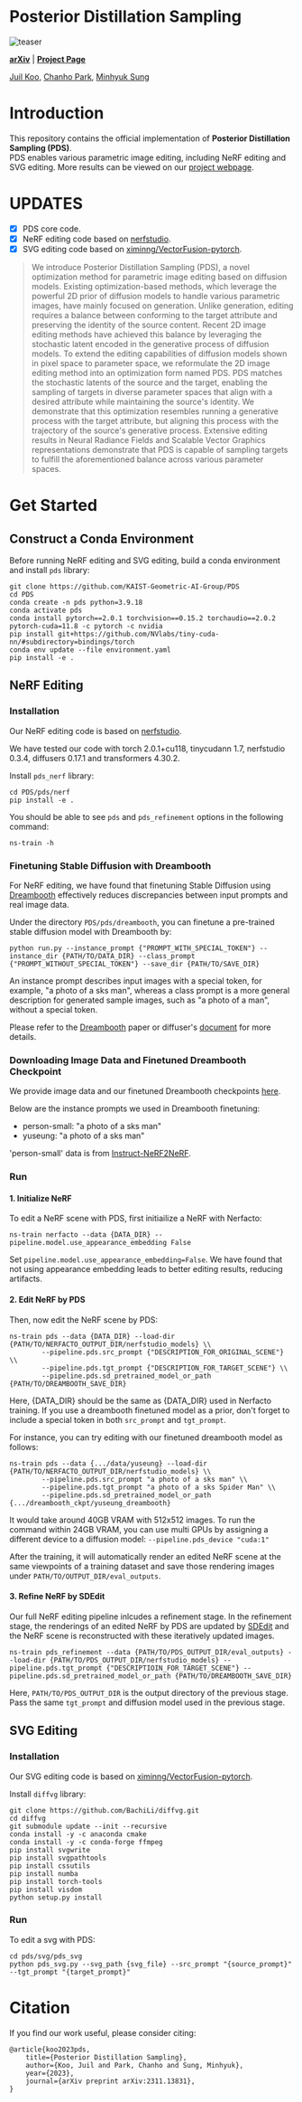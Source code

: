 # Posterior Distillation Sampling
![teaser](./assets/teaser.png)

[**arXiv**](https://arxiv.org/abs/2311.13831) | [**Project Page**](https://posterior-distillation-sampling.github.io/) <br>

[Juil Koo](https://63days.github.io), [Chanho Park](https://github.com/charlieppark), [Minhyuk Sung](https://mhsung.github.io/) <br>

# Introduction
This repository contains the official implementation of **Posterior Distillation Sampling (PDS)**. <br>
PDS enables various parametric image editing, including NeRF editing and SVG editing. More results can be viewed on our [project webpage](https://posterior-distillation-sampling.github.io/).

# UPDATES
- [x] PDS core code.
- [x] NeRF editing code based on [nerfstudio](https://docs.nerf.studio/).
- [x] SVG editing code based on [ximinng/VectorFusion-pytorch](https://github.com/ximinng/VectorFusion-pytorch/).

[//]: # (### Abstract)
> We introduce Posterior Distillation Sampling (PDS), a novel optimization method for parametric image editing based on diffusion models. Existing optimization-based methods, which leverage the powerful 2D prior of diffusion models to handle various parametric images, have mainly focused on generation. Unlike generation, editing requires a balance between conforming to the target attribute and preserving the identity of the source content. Recent 2D image editing methods have achieved this balance by leveraging the stochastic latent encoded in the generative process of diffusion models. To extend the editing capabilities of diffusion models shown in pixel space to parameter space, we reformulate the 2D image editing method into an optimization form named PDS. PDS matches the stochastic latents of the source and the target, enabling the sampling of targets in diverse parameter spaces that align with a desired attribute while maintaining the source's identity. We demonstrate that this optimization resembles running a generative process with the target attribute, but aligning this process with the trajectory of the source's generative process. Extensive editing results in Neural Radiance Fields and Scalable Vector Graphics representations demonstrate that PDS is capable of sampling targets to fulfill the aforementioned balance across various parameter spaces.

# Get Started

## Construct a Conda Environment

Before running NeRF editing and SVG editing, build a conda environment and install `pds` library:
```
git clone https://github.com/KAIST-Geometric-AI-Group/PDS
cd PDS
conda create -n pds python=3.9.18
conda activate pds
conda install pytorch==2.0.1 torchvision==0.15.2 torchaudio==2.0.2 pytorch-cuda=11.8 -c pytorch -c nvidia
pip install git+https://github.com/NVlabs/tiny-cuda-nn/#subdirectory=bindings/torch
conda env update --file environment.yaml
pip install -e .
```

## NeRF Editing

### Installation
Our NeRF editing code is based on [nerfstudio](https://docs.nerf.studio/).

We have tested our code with torch 2.0.1+cu118, tinycudann 1.7, nerfstudio 0.3.4, diffusers 0.17.1 and transformers 4.30.2.

Install `pds_nerf` library:
```
cd PDS/pds/nerf
pip install -e .
```

You should be able to see `pds` and `pds_refinement` options in the following command:
```
ns-train -h
```

### Finetuning Stable Diffusion with Dreambooth
For NeRF editing, we have found that finetuning Stable Diffusion using [Dreambooth](https://dreambooth.github.io/) effectively reduces discrepancies between input prompts and real image data.

Under the directory `PDS/pds/dreambooth`, you can finetune a pre-trained stable diffusion model with Dreambooth by:
```
python run.py --instance_prompt {"PROMPT_WITH_SPECIAL_TOKEN"} --instance_dir {PATH/TO/DATA_DIR} --class_prompt {"PROMPT_WITHOUT_SPECIAL_TOKEN"} --save_dir {PATH/TO/SAVE_DIR} 
```

An instance prompt describes input images with a special token, for example, "a photo of a sks man", whereas a class prompt is a more general description for generated sample images, such as "a photo of a man", without a special token.

Please refer to the [Dreambooth](https://dreambooth.github.io/) paper or diffuser's [document](https://huggingface.co/docs/diffusers/training/dreambooth) for more details.

### Downloading Image Data and Finetuned Dreambooth Checkpoint
We provide image data and our finetuned Dreambooth checkpoints [here](https://kaistackr-my.sharepoint.com/:f:/g/personal/63days_kaist_ac_kr/EocMB6MBpMJJksILj5_C7TYBsU5MCtKS7Wi8FCjlncLnug?e=TTUJZc).

Below are the instance prompts we used in Dreambooth finetuning:

- person-small: "a photo of a sks man"
- yuseung: "a photo of a sks man"

'person-small' data is from [Instruct-NeRF2NeRF](https://instruct-nerf2nerf.github.io/).

### Run
#### 1. Initialize NeRF
To edit a NeRF scene with PDS, first initiailize a NeRF with Nerfacto:
```
ns-train nerfacto --data {DATA_DIR} --pipeline.model.use_appearance_embedding False
```
Set `pipeline.model.use_appearance_embedding=False`. We have found that not using appearance embedding leads to better editing results, reducing artifacts.

#### 2. Edit NeRF by PDS
Then, now edit the NeRF scene by PDS:
```
ns-train pds --data {DATA_DIR} --load-dir {PATH/TO/NERFACTO_OUTPUT_DIR/nerfstudio_models} \\
		--pipeline.pds.src_prompt {"DESCRIPTION_FOR_ORIGINAL_SCENE"} \\
		--pipeline.pds.tgt_prompt {"DESCRIPTION_FOR_TARGET_SCENE"} \\
		--pipeline.pds.sd_pretrained_model_or_path {PATH/TO/DREAMBOOTH_SAVE_DIR}
```
Here, {DATA\_DIR} should be the same as {DATA\_DIR} used in Nerfacto training. If you use a dreambooth finetuned model as a prior, don't forget to include a special token in both `src_prompt` and `tgt_prompt`.

For instance, you can try editing with our finetuned dreambooth model as follows:
```
ns-train pds --data {.../data/yuseung} --load-dir {PATH/TO/NERFACTO_OUTPUT_DIR/nerfstudio_models} \\
		--pipeline.pds.src_prompt "a photo of a sks man" \\
		--pipeline.pds.tgt_prompt "a photo of a sks Spider Man" \\
		--pipeline.pds.sd_pretrained_model_or_path {.../dreambooth_ckpt/yuseung_dreambooth}
```
It would take around 40GB VRAM with 512x512 images. To run the command within 24GB VRAM, you can use multi GPUs by assigning a different device to a diffusion model: `--pipeline.pds_device "cuda:1"`

After the training, it will automatically render an edited NeRF scene at the same viewpoints of a training dataset and save those rendering images under `PATH/TO/OUTPUT_DIR/eval_outputs`.

#### 3. Refine NeRF by SDEdit
Our full NeRF editing pipeline inlcudes a refinement stage. In the refinement stage, the renderings of an edited NeRF by PDS are updated by [SDEdit](https://sde-image-editing.github.io/) and the NeRF scene is reconstructed with these iteratively updated images.

```
ns-train pds_refinement --data {PATH/TO/PDS_OUTPUT_DIR/eval_outputs} --load-dir {PATH/TO/PDS_OUTPUT_DIR/nerfstudio_models} --pipeline.pds.tgt_prompt {"DESCRIPTIOIN_FOR_TARGET_SCENE"} --pipeline.pds.sd_pretrained_model_or_path {PATH/TO/DREAMBOOTH_SAVE_DIR}
```
Here, `PATH/TO/PDS_OUTPUT_DIR` is the output directory of the previous stage. Pass the same `tgt_prompt` and diffusion model used in the previous stage.

## SVG Editing

### Installation
Our SVG editing code is based on [ximinng/VectorFusion-pytorch](https://github.com/ximinng/VectorFusion-pytorch/).


Install `diffvg` library:
```
git clone https://github.com/BachiLi/diffvg.git
cd diffvg
git submodule update --init --recursive
conda install -y -c anaconda cmake
conda install -y -c conda-forge ffmpeg
pip install svgwrite
pip install svgpathtools
pip install cssutils
pip install numba
pip install torch-tools
pip install visdom
python setup.py install
```

### Run
To edit a svg with PDS:
```
cd pds/svg/pds_svg
python pds_svg.py --svg_path {svg_file} --src_prompt "{source_prompt}" --tgt_prompt "{target_prompt}"
```

# Citation
If you find our work useful, please consider citing:
```
@article{koo2023pds,
    title={Posterior Distillation Sampling},
    author={Koo, Juil and Park, Chanho and Sung, Minhyuk},
    year={2023},
    journal={arXiv preprint arXiv:2311.13831},
}
```

